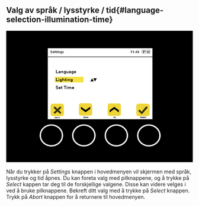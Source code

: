 ## Valg av språk / lysstyrke / tid{#language-selection-illumination-time}

![ill](/resources/img/settings.png)

Når du trykker på _Settings_ knappen i hovedmenyen vil skjermen med språk, lysstyrke og tid åpnes. Du kan foreta valg med pilknappene, og å trykke på _Select_ kappen tar deg til de forskjellige valgene. Disse kan videre velges i ved å bruke pilknappene. Bekreft ditt valg med å trykke på _Select_ knappen. Trykk på _Abort_ knappen for å returnere til hovedmenyen.
